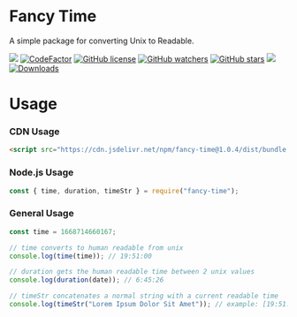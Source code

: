 # Fancy Time

A simple package for converting Unix to Readable.

[![](https://img.shields.io/discord/993979667264577669?label=Discord)](https://discord.gg/ZvvpgVZNUQ)
[![CodeFactor](https://www.codefactor.io/repository/github/znotchill/fancy-time/badge)](https://www.codefactor.io/repository/github/znotchill/fancy-time)
[![GitHub license](https://img.shields.io/github/license/znotchill/fancy-time.svg?label=License&color=31677d)](https://github.com/znotchill/mdjson/releases/latest)
[![GitHub watchers](https://img.shields.io/github/watchers/znotchill/fancy-time?label=Watching)](https://github.com/znotchill/fancy-time/releases/latest)
[![GitHub stars](https://img.shields.io/github/stars/znotchill/fancy-time?label=Stars)](https://github.com/znotchill/fancy-time/releases/latest)
[![](https://img.shields.io/static/v1?label=GitHub&message=fancy-time)](https://github.com/zNotChill/fancy-time)
[![Downloads](https://badgen.net/npm/dt/fancy-time)](https://www.npmjs.com/package/fancy-time)

# Usage

### CDN Usage

```html
<script src="https://cdn.jsdelivr.net/npm/fancy-time@1.0.4/dist/bundle.js"></script>
```

### Node.js Usage

```js
const { time, duration, timeStr } = require("fancy-time");
```

### General Usage

```js
const time = 1668714660167;

// time converts to human readable from unix
console.log(time(time)); // 19:51:00

// duration gets the human readable time between 2 unix values
console.log(duration(date)); // 6:45:26

// timeStr concatenates a normal string with a current readable time
console.log(timeStr("Lorem Ipsum Dolor Sit Amet")); // example: [19:51:00] Lorem Ipsum Dolor Sit Amet
```